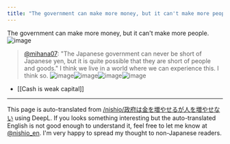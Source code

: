 ```yaml
---
title: "The government can make more money, but it can't make more people."
---
```


The government can make more money, but it can't make more people.
![image](https://gyazo.com/97b88068eff923a1a9a5a1f96978a636/thumb/1000)

> [@mihana07](https://twitter.com/mihana07/status/1681694600388575232?s=20): "The Japanese government can never be short of Japanese yen, but it is quite possible that they are short of people and goods."
> I think we live in a world where we can experience this. I think so.
> ![image](https://pbs.twimg.com/media/F1aUUvNacAYRIVP.jpg)![image](https://pbs.twimg.com/media/F1aUUvNaMAAmZcv.jpg)![image](https://pbs.twimg.com/media/F1aUUvPaIAET_HT.jpg)![image](https://pbs.twimg.com/media/F1aUUvRaIAAidBX.jpg)

- [[Cash is weak capital]]

---
This page is auto-translated from [/nishio/政府は金を増やせるが人を増やせない](https://scrapbox.io/nishio/政府は金を増やせるが人を増やせない) using DeepL. If you looks something interesting but the auto-translated English is not good enough to understand it, feel free to let me know at [@nishio_en](https://twitter.com/nishio_en). I'm very happy to spread my thought to non-Japanese readers.